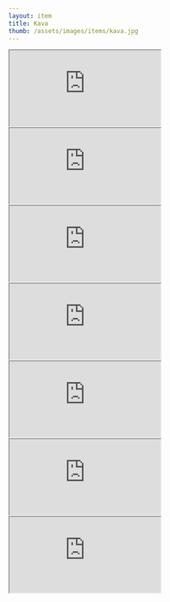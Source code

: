 ```yaml
---
layout: item
title: Kava
thumb: /assets/images/items/kava.jpg
---
```

<iframe src="http://magic-items.herokuapp.com/item/embed/57"></iframe>
<iframe src="http://magic-items.herokuapp.com/item/embed/200"></iframe>
<iframe src="http://magic-items.herokuapp.com/item/embed/185"></iframe>
<iframe src="http://magic-items.herokuapp.com/item/embed/121"></iframe>
<iframe src="http://magic-items.herokuapp.com/item/embed/197"></iframe>
<iframe src="http://magic-items.herokuapp.com/item/embed/204"></iframe>
<iframe src="http://magic-items.herokuapp.com/item/embed/134"></iframe>
